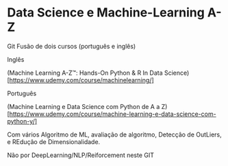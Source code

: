 # Data Science e Machine-Learning A-Z

Git Fusão de dois cursos (português e inglês)

Inglês

(Machine Learning A-Z™: Hands-On Python & R In Data Science)[https://www.udemy.com/course/machinelearning/]

Português

(Machine Learning e Data Science com Python de A a Z)[https://www.udemy.com/course/machine-learning-e-data-science-com-python-y/]

Com vários Algoritmo de ML, avaliação de algoritmo, Detecçâo de OutLiers, e REduçâo de Dimensionalidade.

Não por DeepLearning/NLP/Reiforcement neste GIT
